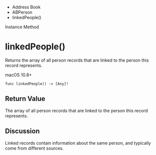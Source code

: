 

- Address Book
- ABPerson
-  linkedPeople() 

Instance Method

# linkedPeople()

Returns the array of all person records that are linked to the person this record represents.

macOS 10.8+

``` source
func linkedPeople() -> [Any]!
```

## Return Value

The array of all person records that are linked to the person this record represents.

## Discussion

Linked records contain information about the same person, and typically come from different sources.

